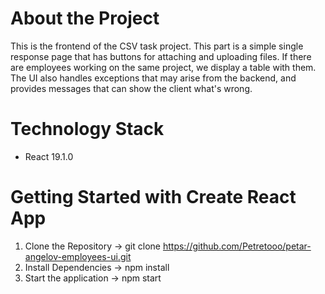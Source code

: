 

# About the Project

This is the frontend of the CSV task project. This part is a simple single response page that has buttons for attaching and uploading files. If there are employees working on the same project, we display a table with them. The UI also handles exceptions that may arise from the backend, and provides messages that can show the client what's wrong.

# Technology Stack
- React 19.1.0

# Getting Started with Create React App

1. Clone the Repository -> git clone https://github.com/Petretooo/petar-angelov-employees-ui.git
2. Install Dependencies -> npm install
3. Start the application -> npm start
